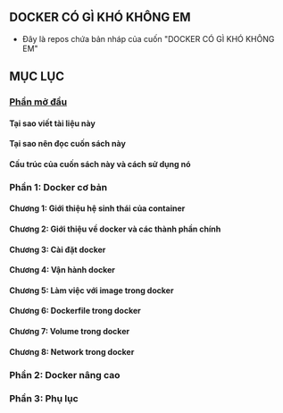 ## DOCKER CÓ GÌ KHÓ KHÔNG EM
- Đây là repos chứa bản nháp của cuốn "DOCKER CÓ GÌ KHÓ KHÔNG EM"

## MỤC LỤC

### [Phần mở đầu](../docs/00.Phan_mo_dau.md/)

#### Tại sao viết tài liệu này

#### Tại sao nên đọc cuốn sách này 

#### Cấu trúc của cuốn sách này và cách sử dụng nó 

### Phần 1: Docker cơ bản

#### Chương 1: Giới thiệu hệ sinh thái của container 

#### Chương 2: Giới thiệu về docker và các thành phần chính

#### Chương 3: Cài đặt docker

#### Chương 4: Vận hành docker 

#### Chương 5: Làm việc với image trong docker

#### Chương 6: Dockerfile trong docker

#### Chương 7: Volume trong docker

#### Chương 8: Network trong docker

### Phần 2: Docker nâng cao

### Phần 3: Phụ lục

